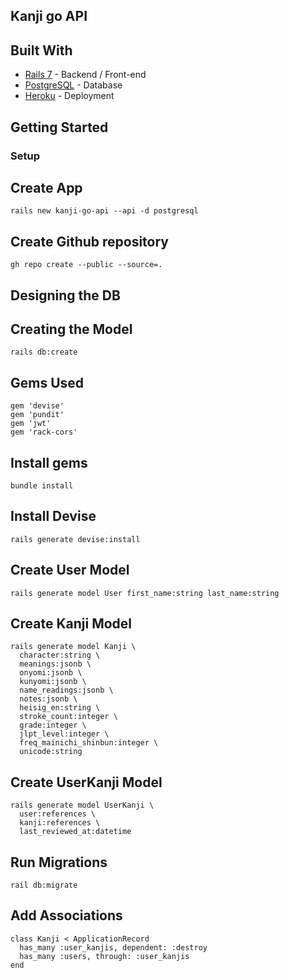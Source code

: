 ## Kanji go API

## Built With
- [Rails 7](https://guides.rubyonrails.org/) - Backend / Front-end
- [PostgreSQL](https://www.postgresql.org/) - Database
- [Heroku](https://heroku.com/) - Deployment

## Getting Started
### Setup

## Create App
```
rails new kanji-go-api --api -d postgresql
```
## Create Github repository
```
gh repo create --public --source=.
```

## Designing the DB


## Creating the Model
```
rails db:create
```

## Gems Used
```
gem 'devise'
gem 'pundit'
gem 'jwt'
gem 'rack-cors'
```

## Install gems
```
bundle install
```

## Install Devise
```
rails generate devise:install
```

## Create User Model
```
rails generate model User first_name:string last_name:string
```
## Create Kanji Model
```
rails generate model Kanji \
  character:string \
  meanings:jsonb \
  onyomi:jsonb \
  kunyomi:jsonb \
  name_readings:jsonb \
  notes:jsonb \
  heisig_en:string \
  stroke_count:integer \
  grade:integer \
  jlpt_level:integer \
  freq_mainichi_shinbun:integer \
  unicode:string
```
## Create UserKanji Model
```
rails generate model UserKanji \
  user:references \
  kanji:references \
  last_reviewed_at:datetime
```
## Run Migrations
```
rail db:migrate
```
## Add Associations
```
class Kanji < ApplicationRecord
  has_many :user_kanjis, dependent: :destroy
  has_many :users, through: :user_kanjis
end

```
